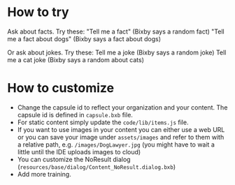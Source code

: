 # How to try
Ask about facts. Try these:
"Tell me a fact" (Bixby says a random fact)
"Tell me a fact about dogs" (Bixby says a fact about dogs)

Or ask about jokes. Try these:
Tell me a joke (Bixby says a random joke)
Tell me a cat joke (Bixby says a random about cats)


# How to customize
- Change the capsule id to reflect your organization and your content. The capsule id is defined in `capsule.bxb` file. 
- For static content simply update the `code/lib/items.js` file. 
- If you want to use images in your content you can either use a web URL or you can save your image under `assets/images` and refer to them with a relative path, e.g. `/images/DogLawyer.jpg` (you might have to wait a little until the IDE uploads images to cloud)
- You can customize the NoResult dialog (`resources/base/dialog/Content_NoResult.dialog.bxb`)
- Add more training.